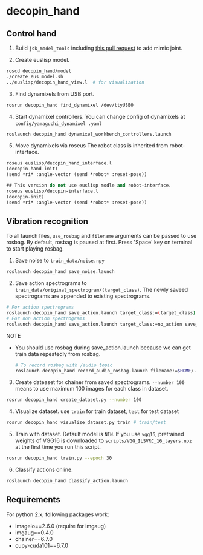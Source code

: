 decopin_hand
============

## Control hand
1. Build `jsk_model_tools` including [this pull request](https://github.com/jsk-ros-pkg/jsk_model_tools/pull/225) to add mimic joint.

2. Create euslisp model.
```bash
roscd decopin_hand/model
./create_eus_model.sh
../euslisp/decopin_hand_view.l  # for visualization
```

3. Find dynamixels from USB port.
```bash
rosrun decopin_hand find_dynamixel /dev/ttyUSB0
```

4. Start dynamixel controllers. You can change config of dynamixels at `config/yamaguchi_dynamixel
.yaml`

```bash
roslaunch decopin_hand dynamixel_workbench_controllers.launch
```

5. Move dynamixels via roseus
The robot class is inherited from robot-interface.
```lisp
roseus euslisp/decopin_hand_interface.l
(decopin-hand-init)
(send *ri* :angle-vector (send *robot* :reset-pose))
```

```lisp
## This version do not use euslisp modle and robot-interface.
roseus euslisp/decopin-interface.l
(decopin-init)
(send *ri* :angle-vector (send *robot* :reset-pose))
```

## Vibration recognition
To all launch files, `use_rosbag` and `filename` arguments can be passed to use rosbag. By default, rosbag is paused at first. Press 'Space' key on terminal to start playing rosbag.

1. Save noise to `train_data/noise.npy`
```bash
roslaunch decopin_hand save_noise.launch
```

2. Save action spectrograms to `train_data/original_spectrogram/(target_class)`. The newly saveed spectrograms are appended to existing spectrograms.
```bash
# For action spectrograms
roslaunch decopin_hand save_action.launch target_class:=(target_class) save_when_action:=true
# For non action spectrograms
roslaunch decopin_hand save_action.launch target_class:=no_action save_when_action:=false
```
NOTE
  - You should use rosbag during save_action.launch because we can get train data repeatedly from rosbag.
    ```bash
    # To record rosbag with /audio topic
    roslaunch decopin_hand record_audio_rosbag.launch filename:=$HOME/.ros/rosbag/hoge.bag
    ```

3. Create dateaset for chainer from saved spectrograms. `--number 100` means to use maximum 100 images for each class in dataset.
```bash
rosrun decopin_hand create_dataset.py --number 100
```

4. Visualize dataset. use `train` for train dataset, `test` for test dataset
```bash
rosrun decopin_hand visualize_dataset.py train # train/test
```

5. Train with dataset. Default model is `NIN`. If you use `vgg16`, pretrained weights of VGG16 is downloaded to `scripts/VGG_ILSVRC_16_layers.npz` at the first time you run this script.
```bash
rosrun decopin_hand train.py --epoch 30
```

6. Classify actions online.
```bash
roslaunch decopin_hand classify_action.launch
```

## Requirements
For python 2.x, following packages work:
- imageio==2.6.0 (require for imgaug)
- imgaug==0.4.0
- chainer==6.7.0
- cupy-cuda101==6.7.0
